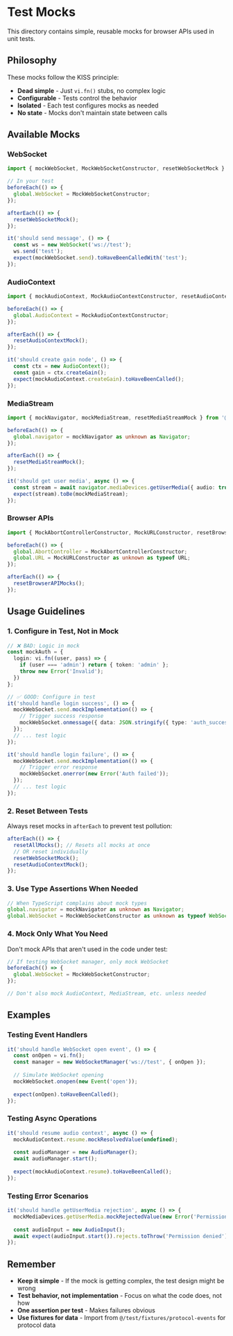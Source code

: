 # Test Mocks

This directory contains simple, reusable mocks for browser APIs used in unit tests.

## Philosophy

These mocks follow the KISS principle:
- **Dead simple** - Just `vi.fn()` stubs, no complex logic
- **Configurable** - Tests control the behavior
- **Isolated** - Each test configures mocks as needed
- **No state** - Mocks don't maintain state between calls

## Available Mocks

### WebSocket
```typescript
import { mockWebSocket, MockWebSocketConstructor, resetWebSocketMock } from '@/test/mocks';

// In your test
beforeEach(() => {
  global.WebSocket = MockWebSocketConstructor;
});

afterEach(() => {
  resetWebSocketMock();
});

it('should send message', () => {
  const ws = new WebSocket('ws://test');
  ws.send('test');
  expect(mockWebSocket.send).toHaveBeenCalledWith('test');
});
```

### AudioContext
```typescript
import { mockAudioContext, MockAudioContextConstructor, resetAudioContextMock } from '@/test/mocks';

beforeEach(() => {
  global.AudioContext = MockAudioContextConstructor;
});

afterEach(() => {
  resetAudioContextMock();
});

it('should create gain node', () => {
  const ctx = new AudioContext();
  const gain = ctx.createGain();
  expect(mockAudioContext.createGain).toHaveBeenCalled();
});
```

### MediaStream
```typescript
import { mockNavigator, mockMediaStream, resetMediaStreamMock } from '@/test/mocks';

beforeEach(() => {
  global.navigator = mockNavigator as unknown as Navigator;
});

afterEach(() => {
  resetMediaStreamMock();
});

it('should get user media', async () => {
  const stream = await navigator.mediaDevices.getUserMedia({ audio: true });
  expect(stream).toBe(mockMediaStream);
});
```

### Browser APIs
```typescript
import { MockAbortControllerConstructor, MockURLConstructor, resetBrowserAPIMocks } from '@/test/mocks';

beforeEach(() => {
  global.AbortController = MockAbortControllerConstructor;
  global.URL = MockURLConstructor as unknown as typeof URL;
});

afterEach(() => {
  resetBrowserAPIMocks();
});
```

## Usage Guidelines

### 1. Configure in Test, Not in Mock

```typescript
// ❌ BAD: Logic in mock
const mockAuth = {
  login: vi.fn((user, pass) => {
    if (user === 'admin') return { token: 'admin' };
    throw new Error('Invalid');
  })
};

// ✅ GOOD: Configure in test
it('should handle login success', () => {
  mockWebSocket.send.mockImplementation(() => {
    // Trigger success response
    mockWebSocket.onmessage({ data: JSON.stringify({ type: 'auth_success' }) });
  });
  // ... test logic
});

it('should handle login failure', () => {
  mockWebSocket.send.mockImplementation(() => {
    // Trigger error response
    mockWebSocket.onerror(new Error('Auth failed'));
  });
  // ... test logic
});
```

### 2. Reset Between Tests

Always reset mocks in `afterEach` to prevent test pollution:

```typescript
afterEach(() => {
  resetAllMocks(); // Resets all mocks at once
  // OR reset individually
  resetWebSocketMock();
  resetAudioContextMock();
});
```

### 3. Use Type Assertions When Needed

```typescript
// When TypeScript complains about mock types
global.navigator = mockNavigator as unknown as Navigator;
global.WebSocket = MockWebSocketConstructor as unknown as typeof WebSocket;
```

### 4. Mock Only What You Need

Don't mock APIs that aren't used in the code under test:

```typescript
// If testing WebSocket manager, only mock WebSocket
beforeEach(() => {
  global.WebSocket = MockWebSocketConstructor;
});

// Don't also mock AudioContext, MediaStream, etc. unless needed
```

## Examples

### Testing Event Handlers

```typescript
it('should handle WebSocket open event', () => {
  const onOpen = vi.fn();
  const manager = new WebSocketManager('ws://test', { onOpen });
  
  // Simulate WebSocket opening
  mockWebSocket.onopen(new Event('open'));
  
  expect(onOpen).toHaveBeenCalled();
});
```

### Testing Async Operations

```typescript
it('should resume audio context', async () => {
  mockAudioContext.resume.mockResolvedValue(undefined);
  
  const audioManager = new AudioManager();
  await audioManager.start();
  
  expect(mockAudioContext.resume).toHaveBeenCalled();
});
```

### Testing Error Scenarios

```typescript
it('should handle getUserMedia rejection', async () => {
  mockMediaDevices.getUserMedia.mockRejectedValue(new Error('Permission denied'));
  
  const audioInput = new AudioInput();
  await expect(audioInput.start()).rejects.toThrow('Permission denied');
});
```

## Remember

- **Keep it simple** - If the mock is getting complex, the test design might be wrong
- **Test behavior, not implementation** - Focus on what the code does, not how
- **One assertion per test** - Makes failures obvious
- **Use fixtures for data** - Import from `@/test/fixtures/protocol-events` for protocol data